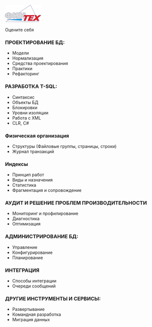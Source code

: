 ![](media/logofintech.png)

Оцените себя

### ПРОЕКТИРОВАНИЕ БД:
-   Модели
-   Нормализация
-   Средства проектирования
-   Практики
-   Рефакторинг

### РАЗРАБОТКА T-SQL:
-   Синтаксис
-   Объекты БД
-   Блокировки
-   Уровни изоляции
-   Работа с XML
-   CLR, C#

### Физическая организация
-   Структуры (Файловые группы, страницы, строки)
-   Журнал транзакций

### Индексы
-   Принцип работ
-   Виды и назначения
-   Статистика
-   Фрагментация и сопровождение

### АУДИТ И РЕШЕНИЕ ПРОБЛЕМ ПРОИЗВОДИТЕЛЬНОСТИ
-   Мониторинг и профилирование
-   Диагностика
-   Оптимизация

### АДМИНИСТРИРОВАНИЕ БД:
-   Управление
-   Конфигурирование
-   Планирование

### ИНТЕГРАЦИЯ
-   Способы интеграции
-   Очереди сообщений

### ДРУГИЕ ИНСТРУМЕНТЫ И СЕРВИСЫ:
-   Развертывание
-   Командная разработка
-   Миграция данных